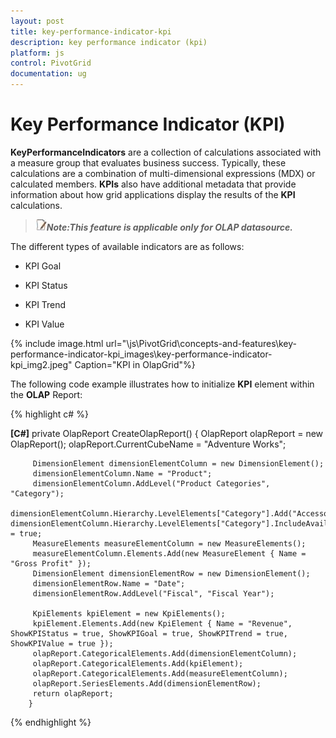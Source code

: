 ```yaml
---
layout: post
title: key-performance-indicator-kpi
description: key performance indicator (kpi)
platform: js
control: PivotGrid
documentation: ug
---
```


# Key Performance Indicator (KPI)

**Key****Performance****Indicators** are a collection of calculations associated with a measure group that evaluates business success. Typically, these calculations are a combination of multi-dimensional expressions (MDX) or calculated members. **KPIs** also have additional metadata that provide information about how grid applications display the results of the **KPI** calculations.

> ![](key-performance-indicator-kpi_images\key-performance-indicator-kpi_img1.jpeg)_**Note**__**:**__**This feature is applicable only for OLAP datasource.**_

The different types of available indicators are as follows:

* KPI Goal

* KPI Status

* KPI Trend

* KPI Value

{% include image.html url="\js\PivotGrid\concepts-and-features\key-performance-indicator-kpi_images\key-performance-indicator-kpi_img2.jpeg" Caption="KPI in OlapGrid"%}

The following code example illustrates how to initialize **KPI** element within the **OLAP** Report:



{% highlight c# %}

**[C#]**
   private OlapReport CreateOlapReport()
        {
         OlapReport olapReport = new OlapReport();
         olapReport.CurrentCubeName = "Adventure Works";

         DimensionElement dimensionElementColumn = new DimensionElement();
         dimensionElementColumn.Name = "Product";
         dimensionElementColumn.AddLevel("Product Categories", "Category");             
         dimensionElementColumn.Hierarchy.LevelElements["Category"].Add("Accessories");            dimensionElementColumn.Hierarchy.LevelElements["Category"].IncludeAvailableMembers = true;
         MeasureElements measureElementColumn = new MeasureElements();      
         measureElementColumn.Elements.Add(new MeasureElement { Name = "Gross Profit" });
         DimensionElement dimensionElementRow = new DimensionElement();           
         dimensionElementRow.Name = "Date";
         dimensionElementRow.AddLevel("Fiscal", "Fiscal Year");

         KpiElements kpiElement = new KpiElements();
         kpiElement.Elements.Add(new KpiElement { Name = "Revenue", ShowKPIStatus = true, ShowKPIGoal = true, ShowKPITrend = true, ShowKPIValue = true });
         olapReport.CategoricalElements.Add(dimensionElementColumn);
         olapReport.CategoricalElements.Add(kpiElement);
         olapReport.CategoricalElements.Add(measureElementColumn);
         olapReport.SeriesElements.Add(dimensionElementRow);
         return olapReport;
        }


{% endhighlight %}



